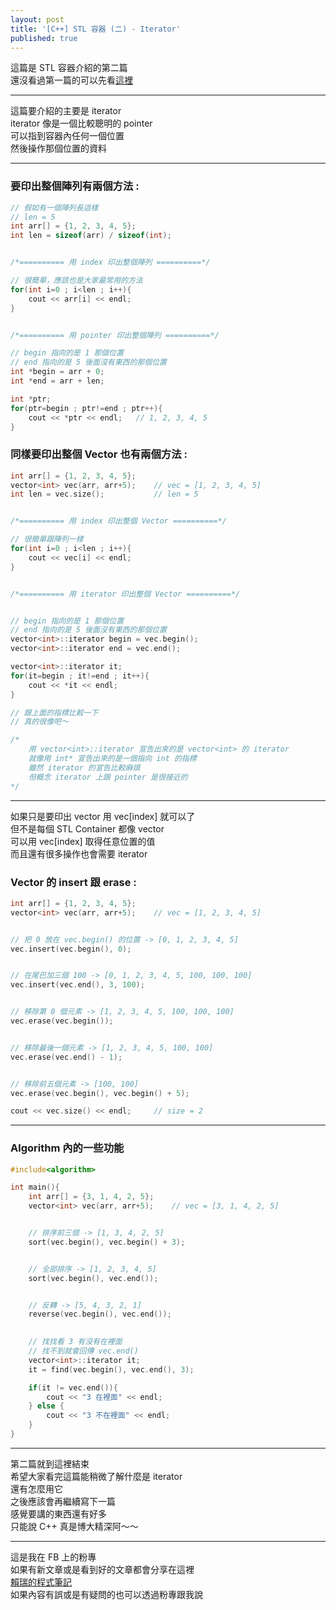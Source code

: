 ```yaml
---
layout: post
title: '[C++] STL 容器 (二) - Iterator'
published: true
---
```


這篇是 STL 容器介紹的第二篇<br>
還沒看過第一篇的可以先看[這裡](../STL1)

---

這篇要介紹的主要是 iterator<br>
iterator 像是一個比較聰明的 pointer<br>
可以指到容器內任何一個位置<br>
然後操作那個位置的資料<br>

---

### 要印出整個陣列有兩個方法 :
```c++
// 假如有一個陣列長這樣
// len = 5
int arr[] = {1, 2, 3, 4, 5};
int len = sizeof(arr) / sizeof(int);


/*========== 用 index 印出整個陣列 ==========*/

// 很簡單，應該也是大家最常用的方法
for(int i=0 ; i<len ; i++){
    cout << arr[i] << endl;
}


/*========== 用 pointer 印出整個陣列 ==========*/

// begin 指向的是 1 那個位置
// end 指向的是 5 後面沒有東西的那個位置
int *begin = arr + 0;
int *end = arr + len;

int *ptr;
for(ptr=begin ; ptr!=end ; ptr++){
    cout << *ptr << endl;   // 1, 2, 3, 4, 5
}
```

### 同樣要印出整個 Vector 也有兩個方法 :
```c++
int arr[] = {1, 2, 3, 4, 5};
vector<int> vec(arr, arr+5);    // vec = [1, 2, 3, 4, 5]
int len = vec.size();           // len = 5


/*========== 用 index 印出整個 Vector ==========*/

// 很簡單跟陣列一樣
for(int i=0 ; i<len ; i++){
    cout << vec[i] << endl;
}


/*========== 用 iterator 印出整個 Vector ==========*/


// begin 指向的是 1 那個位置
// end 指向的是 5 後面沒有東西的那個位置
vector<int>::iterator begin = vec.begin();
vector<int>::iterator end = vec.end();

vector<int>::iterator it;
for(it=begin ; it!=end ; it++){
    cout << *it << endl;
}

// 跟上面的指標比較一下
// 真的很像吧～
```

```c++
/*
    用 vector<int>::iterator 宣告出來的是 vector<int> 的 iterator
    就像用 int* 宣告出來的是一個指向 int 的指標
    雖然 iterator 的宣告比較麻煩
    但概念 iterator 上跟 pointer 是很接近的
*/
```

---

如果只是要印出 vector 用 vec[index] 就可以了<br>
但不是每個 STL Container 都像 vector<br>
可以用 vec[index] 取得任意位置的值<br>
而且還有很多操作也會需要 iterator<br>

### Vector 的 insert 跟 erase :

```c++
int arr[] = {1, 2, 3, 4, 5};
vector<int> vec(arr, arr+5);    // vec = [1, 2, 3, 4, 5]


// 把 0 放在 vec.begin() 的位置 -> [0, 1, 2, 3, 4, 5]
vec.insert(vec.begin(), 0);


// 在尾巴加三個 100 -> [0, 1, 2, 3, 4, 5, 100, 100, 100]
vec.insert(vec.end(), 3, 100);


// 移除第 0 個元素 -> [1, 2, 3, 4, 5, 100, 100, 100]
vec.erase(vec.begin());


// 移除最後一個元素 -> [1, 2, 3, 4, 5, 100, 100]
vec.erase(vec.end() - 1);


// 移除前五個元素 -> [100, 100]
vec.erase(vec.begin(), vec.begin() + 5);

cout << vec.size() << endl;     // size = 2
```

---

### Algorithm 內的一些功能

```c++
#include<algorithm>

int main(){
    int arr[] = {3, 1, 4, 2, 5};
    vector<int> vec(arr, arr+5);    // vec = [3, 1, 4, 2, 5]


    // 排序前三個 -> [1, 3, 4, 2, 5]
    sort(vec.begin(), vec.begin() + 3);


    // 全部排序 -> [1, 2, 3, 4, 5]
    sort(vec.begin(), vec.end());


    // 反轉 -> [5, 4, 3, 2, 1]
    reverse(vec.begin(), vec.end());

    
    // 找找看 3 有沒有在裡面
    // 找不到就會回傳 vec.end()
    vector<int>::iterator it;
    it = find(vec.begin(), vec.end(), 3);

    if(it != vec.end()){
        cout << "3 在裡面" << endl;
    } else {
        cout << "3 不在裡面" << endl;
    }
}
```

---

第二篇就到這裡結束<br>
希望大家看完這篇能稍微了解什麼是 iterator<br>
還有怎麼用它<br>
之後應該會再繼續寫下一篇<br>
感覺要講的東西還有好多<br>
只能說 C++ 真是博大精深阿～～<br>

---

這是我在 FB 上的粉專<br>
如果有新文章或是看到好的文章都會分享在這裡<br>
[賴瑞的程式筆記](https://www.facebook.com/賴瑞的程式筆記-1755838524703270/)<br>
如果內容有誤或是有疑問的也可以透過粉專跟我說<br>


